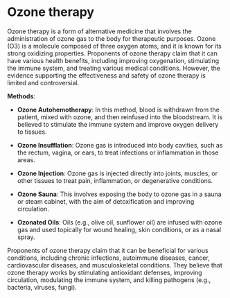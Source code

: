 # Ozone therapy

Ozone therapy is a form of alternative medicine that involves the administration of ozone gas to the body for therapeutic purposes. Ozone (O3) is a molecule composed of three oxygen atoms, and it is known for its strong oxidizing properties. Proponents of ozone therapy claim that it can have various health benefits, including improving oxygenation, stimulating the immune system, and treating various medical conditions. However, the evidence supporting the effectiveness and safety of ozone therapy is limited and controversial.

**Methods**:

* **Ozone Autohemotherapy**: In this method, blood is withdrawn from the patient, mixed with ozone, and then reinfused into the bloodstream. It is believed to stimulate the immune system and improve oxygen delivery to tissues.

* **Ozone Insufflation**: Ozone gas is introduced into body cavities, such as the rectum, vagina, or ears, to treat infections or inflammation in those areas.

* **Ozone Injection**: Ozone gas is injected directly into joints, muscles, or other tissues to treat pain, inflammation, or degenerative conditions.

* **Ozone Sauna**: This involves exposing the body to ozone gas in a sauna or steam cabinet, with the aim of detoxification and improving circulation.

* **Ozonated Oils**: Oils (e.g., olive oil, sunflower oil) are infused with ozone gas and used topically for wound healing, skin conditions, or as a nasal spray.

Proponents of ozone therapy claim that it can be beneficial for various conditions, including chronic infections, autoimmune diseases, cancer, cardiovascular diseases, and musculoskeletal conditions. They believe that ozone therapy works by stimulating antioxidant defenses, improving circulation, modulating the immune system, and killing pathogens (e.g., bacteria, viruses, fungi).
